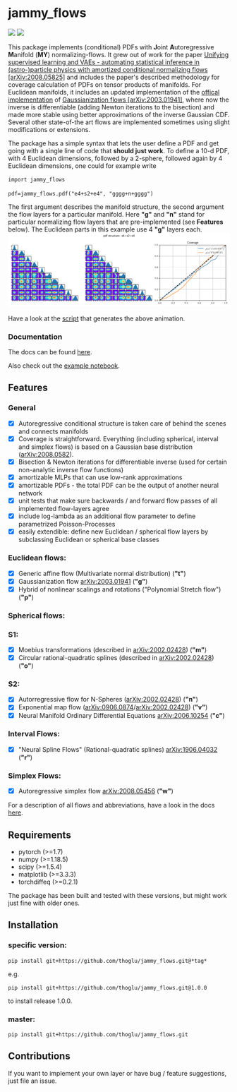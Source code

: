 # jammy_flows

<img src="https://github.com/thoglu/jammy_flows/workflows/build/badge.svg"> <img src="https://github.com/thoglu/jammy_flows/workflows/tests/badge.svg">

This package implements (conditional) PDFs with **J**oint **A**utoregressive **M**anifold (**MY**) normalizing-flows. It grew out of work for the paper [Unifying supervised learning and VAEs - automating statistical inference in (astro-)particle physics with amortized conditional normalizing flows [arXiv:2008.05825]](https://arxiv.org/abs/2008.05825) and includes the paper's described methodology for coverage calculation of PDFs on tensor products of manifolds. For Euclidean manifolds, it includes an updated implementation of the [offical implementation](https://github.com/chenlin9/Gaussianization_Flows) of [Gaussianization flows [arXiv:2003.01941]](https://arxiv.org/abs/2003.01941), where now the inverse is differentiable (adding Newton iterations to the bisection) and made more stable using better approximations of the inverse Gaussian CDF. Several other state-of-the art flows are implemented sometimes using slight modifications or extensions.

The package has a simple syntax that lets the user define a PDF and get going with a single line of code that **should just work**. To define a 10-d PDF, with 4 Euclidean dimensions, followed by a 2-sphere, followed again by 4 Euclidean dimensions, one could for example write
```
import jammy_flows

pdf=jammy_flows.pdf("e4+s2+e4", "gggg+n+gggg")
```
The first argument describes the manifold structure, the second argument the flow layers for a particular manifold. Here **"g"** and **"n"** stand for particular normalizing flow layers that are pre-implemented (see **Features** below). The Euclidean parts in this example use 4 **"g"** layers each.
<img src="animation.gif" alt="drawing" width="800"/>

Have a look at the [script](examples/jammy_flows.py) that generates the above animation.

### Documentation

The docs can be found [here](https://thoglu.github.io/jammy_flows/index.html).

Also check out the [example notebook](examples/examples.ipynb).

## Features

### General

- [x] Autoregressive conditional structure is taken care of behind the scenes and connects manifolds
- [x] Coverage is straightforward. Everything (including spherical, interval and simplex flows) is based on a Gaussian base distribution ([arXiv:2008.0582](https://arxiv.org/abs/2008.05825)).
- [x] Bisection & Newton iterations for differentiable inverse (used for certain non-analytic inverse flow functions)
- [x] amortizable MLPs that can use low-rank approximations
- [x] amortizable PDFs - the total PDF can be the output of another neural network
- [x] unit tests that make sure backwards / and forward flow passes of all implemented flow-layers agree 
- [x] include log-lambda as an additional flow parameter to define parametrized Poisson-Processes
- [x] easily extendible: define new Euclidean / spherical flow layers by subclassing Euclidean or spherical base classes

### Euclidean flows:

- [x] Generic affine flow (Multivariate normal distribution) (**"t"**)
- [x] Gaussianization flow [arXiv:2003.01941](https://arxiv.org/abs/2003.01941) (**"g"**)
- [x] Hybrid of nonlinear scalings and rotations ("Polynomial Stretch flow") (**"p"**)

### Spherical flows:

### S1:
- [x] Moebius transformations  (described in [arXiv:2002.02428](https://arxiv.org/abs/2002.02428)) (**"m"**)
- [x] Circular rational-quadratic splines  (described in [arXiv:2002.02428](https://arxiv.org/abs/2002.02428)) (**"o"**)

### S2:
- [x] Autorregressive flow for N-Spheres ([arXiv:2002.02428](https://arxiv.org/abs/2002.02428)) (**"n"**)
- [x] Exponential map flow ([arXiv:0906.0874](https://arxiv.org/abs/0906.0874)/[arXiv:2002.02428](https://arxiv.org/abs/2002.02428)) (**"v"**)
- [x] Neural Manifold Ordinary Differential Equations [arXiv:2006.10254](https://arxiv.org/abs/2006.10254) (**"c"**)
 
### Interval Flows:

- [x] "Neural Spline Flows" (Rational-quadratic splines) [arXiv:1906.04032](https://arxiv.org/abs/1906.04032) (**"r"**)

### Simplex Flows:

- [x] Autoregressive simplex flow [arXiv:2008.05456](https://arxiv.org/abs/2008.05456) (**"w"**)

For a description of all flows and abbreviations, have a look in the docs [here](https://thoglu.github.io/jammy_flows/usage/api.html#module-jammy_flows.layers.layer_base).

## Requirements

- pytorch (>=1.7)
- numpy (>=1.18.5)
- scipy (>=1.5.4)
- matplotlib (>=3.3.3)
- torchdiffeq (>=0.2.1)

The package has been built and tested with these versions, but might work just fine with older ones.

## Installation

### specific version:

```
pip install git+https://github.com/thoglu/jammy_flows.git@*tag* 
```
e.g.
```
pip install git+https://github.com/thoglu/jammy_flows.git@1.0.0
```
to install release 1.0.0.

### master:

```
pip install git+https://github.com/thoglu/jammy_flows.git
```
## Contributions

If you want to implement your own layer or have bug / feature suggestions, just file an issue.
